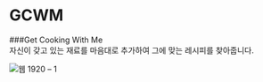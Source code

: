 # GCWM
###Get Cooking With Me    
자신이 갖고 있는 재료를 마음대로 추가하여 그에 맞는 레시피를 찾아줍니다.
    
![웹 1920 – 1](https://user-images.githubusercontent.com/79076150/150526075-92c78b51-0315-48c8-b389-47b53fbae645.png)

